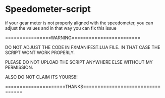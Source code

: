# Speedometer-script

if your gear meter is not properly aligned with the speedometer, you can adjust the values and in that way you can fix this issue

================WARNING========================

DO NOT ADJUST THE CODE IN FXMANIFEST.LUA FILE. IN THAT CASE THE SCRIPT WONT WORK PROPERLY.

PLEASE DO NOT UPLOAD THE SCRIPT ANYWHERE ELSE WITHOUT MY PERMISSION.

ALSO DO NOT CLAIM ITS YOURS!!!

=====================THANKS=================================
